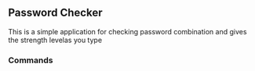 ## Password Checker

This is a simple application for checking password combination and gives the strength levelas you type

### Commands
